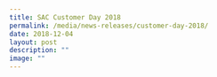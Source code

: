 ```yaml
---
title: SAC Customer Day 2018
permalink: /media/news-releases/customer-day-2018/
date: 2018-12-04
layout: post
description: ""
image: ""
---
```


